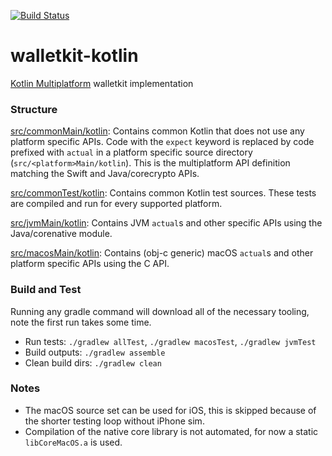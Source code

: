 [![Build Status](https://travis-ci.com/DrewCarlson/breadwallet-core.svg?branch=drew%2Fkotlin)](https://travis-ci.com/DrewCarlson/breadwallet-core)

# walletkit-kotlin
[Kotlin Multiplatform](kotl.in/multiplatform) walletkit implementation

### Structure

[src/commonMain/kotlin](src/commonMain/kotlin): Contains common Kotlin that does not use any platform specific APIs.
Code with the `expect` keyword is replaced by code prefixed with `actual` in a platform specific source directory (`src/<platform>Main/kotlin`).
This is the multiplatform API definition matching the Swift and Java/corecrypto APIs.

[src/commonTest/kotlin](src/commonTest/kotlin): Contains common Kotlin test sources.
These tests are compiled and run for every supported platform.

[src/jvmMain/kotlin](src/jvmMain/kotlin): Contains JVM `actual`s and other specific APIs using the Java/corenative module.

[src/macosMain/kotlin](src/macosMain/kotlin): Contains (obj-c generic) macOS `actual`s and other platform specific APIs using the C API.

### Build and Test

Running any gradle command will download all of the necessary tooling, note the first run takes some time.

* Run tests: `./gradlew allTest`, `./gradlew macosTest`, `./gradlew jvmTest`
* Build outputs: `./gradlew assemble`
* Clean build dirs: `./gradlew clean`

### Notes

- The macOS source set can be used for iOS, this is skipped because of the shorter testing loop without iPhone sim.
- Compilation of the native core library is not automated, for now a static `libCoreMacOS.a` is used.
